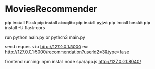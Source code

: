 # MoviesRecommender
pip install Flask
pip install aiosqlite
pip install pyjwt
pip install lenskit
pip install -U flask-cors

run python main.py
or python3 main.py

send requests to http://127.0.0.1:5000
ex: http://127.0.0.1:5000/recommendation?userId2=3&type=false

frontend running:
npm install
node spa/app.js
http://127.0.0.1:8040/
